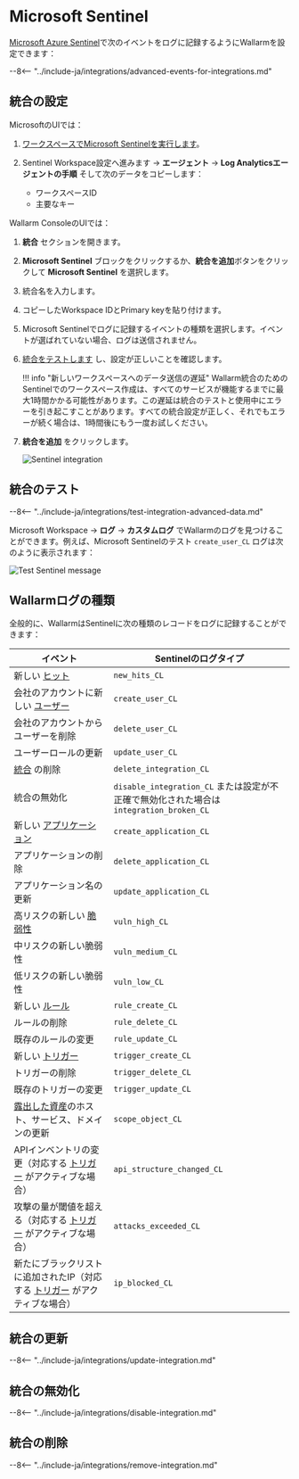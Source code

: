 # Microsoft Sentinel

[Microsoft Azure Sentinel](https://azure.microsoft.com/en-au/products/microsoft-sentinel/)で次のイベントをログに記録するようにWallarmを設定できます：

--8<-- "../include-ja/integrations/advanced-events-for-integrations.md"

## 統合の設定

MicrosoftのUIでは：

1. [ワークスペースでMicrosoft Sentinelを実行します](https://learn.microsoft.com/en-us/azure/sentinel/quickstart-onboard#enable-microsoft-sentinel-)。
1. Sentinel Workspace設定へ進みます → **エージェント** → **Log Analyticsエージェントの手順** そして次のデータをコピーします：

    * ワークスペースID
    * 主要なキー 

Wallarm ConsoleのUIでは：

1. **統合** セクションを開きます。
1. **Microsoft Sentinel** ブロックをクリックするか、**統合を追加**ボタンをクリックして **Microsoft Sentinel** を選択します。
1. 統合名を入力します。
1. コピーしたWorkspace IDとPrimary keyを貼り付けます。
1. Microsoft Sentinelでログに記録するイベントの種類を選択します。イベントが選ばれていない場合、ログは送信されません。
1. [統合をテストします](#testing-integration) し、設定が正しいことを確認します。

    !!! info "新しいワークスペースへのデータ送信の遅延"
        Wallarm統合のためのSentinelでのワークスペース作成は、すべてのサービスが機能するまでに最大1時間かかる可能性があります。この遅延は統合のテストと使用中にエラーを引き起こすことがあります。すべての統合設定が正しく、それでもエラーが続く場合は、1時間後にもう一度お試しください。
1. **統合を追加** をクリックします。

    ![Sentinel integration](../../../images/user-guides/settings/integrations/add-sentinel-integration.png)

## 統合のテスト

--8<-- "../include-ja/integrations/test-integration-advanced-data.md"

Microsoft Workspace → **ログ** → **カスタムログ** でWallarmのログを見つけることができます。例えば、Microsoft Sentinelのテスト `create_user_CL` ログは次のように表示されます：

![Test Sentinel message](../../../images/user-guides/settings/integrations/test-sentinel-new-vuln.png)

## Wallarmログの種類

全般的に、WallarmはSentinelに次の種類のレコードをログに記録することができます：

| イベント | Sentinelのログタイプ |
| ----- | ----------------- |
| 新しい [ヒット](../../../glossary-en.md#hit) | `new_hits_CL` |
| 会社のアカウントに新しい [ユーザー](../../../user-guides/settings/users.md) | `create_user_CL` |
| 会社のアカウントからユーザーを削除 | `delete_user_CL` |
| ユーザーロールの更新 | `update_user_CL` |
| [統合](integrations-intro.md) の削除 | `delete_integration_CL` |
| 統合の無効化 | `disable_integration_CL` または設定が不正確で無効化された場合は `integration_broken_CL` |
| 新しい [アプリケーション](../../../user-guides/settings/applications.md) | `create_application_CL` |
| アプリケーションの削除 | `delete_application_CL` |
| アプリケーション名の更新 | `update_application_CL` |
| 高リスクの新しい [脆弱性](../../../glossary-en.md#vulnerability) | `vuln_high_CL` |
| 中リスクの新しい脆弱性 | `vuln_medium_CL` |
| 低リスクの新しい脆弱性 | `vuln_low_CL` |
| 新しい [ルール](../../../user-guides/rules/rules.md) | `rule_create_CL` |
| ルールの削除 | `rule_delete_CL` |
| 既存のルールの変更 | `rule_update_CL` |
| 新しい [トリガー](../../../user-guides/triggers/triggers.md) | `trigger_create_CL` |
| トリガーの削除 | `trigger_delete_CL` |
| 既存のトリガーの変更 | `trigger_update_CL` |
| [露出した資産](../../scanner.md)のホスト、サービス、ドメインの更新 | `scope_object_CL` |
| APIインベントリの変更（対応する [トリガー](../../triggers/triggers.md) がアクティブな場合） | `api_structure_changed_CL` |
| 攻撃の量が閾値を超える（対応する [トリガー](../../triggers/triggers.md) がアクティブな場合） | `attacks_exceeded_CL` |
| 新たにブラックリストに追加されたIP（対応する [トリガー](../../triggers/triggers.md) がアクティブな場合） | `ip_blocked_CL` |

## 統合の更新

--8<-- "../include-ja/integrations/update-integration.md"

## 統合の無効化

--8<-- "../include-ja/integrations/disable-integration.md"

## 統合の削除

--8<-- "../include-ja/integrations/remove-integration.md"
